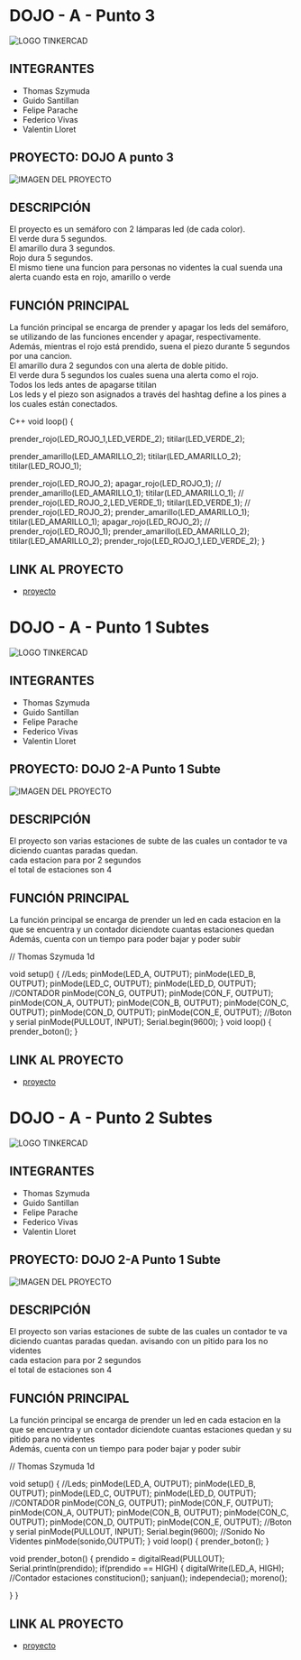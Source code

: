 # DOJO - A - Punto 3

![LOGO TINKERCAD](https://i.ibb.co/K08W9N9/Arduino-Tinkercad.jpg)

## INTEGRANTES
* Thomas Szymuda
* Guido Santillan
* Felipe Parache
* Federico Vivas
* Valentin Lloret


## PROYECTO: DOJO A punto 3

![IMAGEN DEL PROYECTO](https://i.ibb.co/P5StJQ8/Captura.jpg)

## DESCRIPCIÓN

El proyecto es un semáforo con 2 lámparas led (de cada color). <br/>
El verde dura 5 segundos. <br/>
El amarillo dura 3 segundos. <br/>
Rojo dura 5 segundos.<br/>
El mismo tiene una funcion para personas no videntes la cual suenda una alerta cuando esta en rojo, amarillo o verde

## FUNCIÓN PRINCIPAL

La función principal se encarga de prender y apagar los leds del semáforo, se utilizando de las funciones encender y apagar, respectivamente. <br/>
Además, mientras el rojo está prendido, suena el piezo durante 5 segundos por una cancion.  <br/>
El amarillo dura 2 segundos con una alerta de doble pitido. <br/>
El verde dura 5 segundos los cuales suena una alerta como el rojo. <br/>
Todos los leds antes de apagarse titilan <br/>
Los leds y el piezo son asignados a través del hashtag define a los pines a los cuales están conectados.

C++ 
void loop()
{
  
  prender_rojo(LED_ROJO_1,LED_VERDE_2);
  titilar(LED_VERDE_2);
  
  prender_amarillo(LED_AMARILLO_2);
  titilar(LED_AMARILLO_2);
  titilar(LED_ROJO_1);
  
  
  prender_rojo(LED_ROJO_2);
  apagar_rojo(LED_ROJO_1);
  //
  prender_amarillo(LED_AMARILLO_1);
  titilar(LED_AMARILLO_1);
  //
  prender_rojo(LED_ROJO_2,LED_VERDE_1);
  titilar(LED_VERDE_1);
  //
  prender_rojo(LED_ROJO_2);
  prender_amarillo(LED_AMARILLO_1);
  titilar(LED_AMARILLO_1);
  apagar_rojo(LED_ROJO_2);
  //
  prender_rojo(LED_ROJO_1);
  prender_amarillo(LED_AMARILLO_2);
  titilar(LED_AMARILLO_2);
  prender_rojo(LED_ROJO_1,LED_VERDE_2);
}


## LINK AL PROYECTO

* [proyecto](https://www.tinkercad.com/things/0osME5HITdC-thomas-szymuda-1d-tercer-nivel/editel)



# DOJO - A - Punto 1 Subtes

![LOGO TINKERCAD](https://i.ibb.co/K08W9N9/Arduino-Tinkercad.jpg)

## INTEGRANTES
* Thomas Szymuda
* Guido Santillan
* Felipe Parache
* Federico Vivas
* Valentin Lloret


## PROYECTO: DOJO 2-A Punto 1 Subte

![IMAGEN DEL PROYECTO](https://i.im.ge/2023/05/15/URzxLY.Copy-of-Dojo-2-Thomas-Szymuda-1-D.png)

## DESCRIPCIÓN

El proyecto son varias estaciones de subte de las cuales un contador te va diciendo cuantas paradas quedan. <br/>
cada estacion para por 2 segundos<br/>
el total de estaciones son 4 <br/>

## FUNCIÓN PRINCIPAL

La función principal se encarga de prender un led en cada estacion en la que se encuentra y un contador diciendote cuantas estaciones quedan <br/>
Además, cuenta con un tiempo para poder bajar y poder subir <br/>

// Thomas Szymuda 1d 

void setup()
{
  //Leds;
  pinMode(LED_A, OUTPUT);
  pinMode(LED_B, OUTPUT);
  pinMode(LED_C, OUTPUT);
  pinMode(LED_D, OUTPUT);
  //CONTADOR
  pinMode(CON_G, OUTPUT);
  pinMode(CON_F, OUTPUT);
  pinMode(CON_A, OUTPUT);
  pinMode(CON_B, OUTPUT);
  pinMode(CON_C, OUTPUT);
  pinMode(CON_D, OUTPUT);
  pinMode(CON_E, OUTPUT);
  //Boton y serial
  pinMode(PULLOUT, INPUT);
  Serial.begin(9600);
}
void loop()
{
  prender_boton();
}


## LINK AL PROYECTO

* [proyecto](https://www.tinkercad.com/things/4DkkYQOdkuS-dojo-2-thomas-szymuda-1-d/editel?sharecode=aKnm-HJeyGQvlsoUp8ZKVgUxotN3fnz57JO7Rfc_YFg)



# DOJO - A - Punto 2 Subtes

![LOGO TINKERCAD](https://i.ibb.co/K08W9N9/Arduino-Tinkercad.jpg)

## INTEGRANTES
* Thomas Szymuda
* Guido Santillan
* Felipe Parache
* Federico Vivas
* Valentin Lloret


## PROYECTO: DOJO 2-A Punto 1 Subte

![IMAGEN DEL PROYECTO](https://i.im.ge/2023/05/15/URpJrG.Copy-of-Dojo-2-Thomas-Szymuda-1-D-1.png)

## DESCRIPCIÓN

El proyecto son varias estaciones de subte de las cuales un contador te va diciendo cuantas paradas quedan. avisando con un pitido para los no videntes <br/>
cada estacion para por 2 segundos<br/>
el total de estaciones son 4 <br/>

## FUNCIÓN PRINCIPAL

La función principal se encarga de prender un led en cada estacion en la que se encuentra y un contador diciendote cuantas estaciones quedan y su pitido para no videntes <br/>
Además, cuenta con un tiempo para poder bajar y poder subir <br/>

// Thomas Szymuda 1d 

void setup()
{
  //Leds;
  pinMode(LED_A, OUTPUT);
  pinMode(LED_B, OUTPUT);
  pinMode(LED_C, OUTPUT);
  pinMode(LED_D, OUTPUT);
  //CONTADOR
  pinMode(CON_G, OUTPUT);
  pinMode(CON_F, OUTPUT);
  pinMode(CON_A, OUTPUT);
  pinMode(CON_B, OUTPUT);
  pinMode(CON_C, OUTPUT);
  pinMode(CON_D, OUTPUT);
  pinMode(CON_E, OUTPUT);
  //Boton y serial
  pinMode(PULLOUT, INPUT);
  Serial.begin(9600);
  //Sonido No Videntes
  pinMode(sonido,OUTPUT);
}
void loop()
{
  prender_boton();
}

void prender_boton()
{
  prendido = digitalRead(PULLOUT);
  Serial.println(prendido);
  if(prendido == HIGH)
  {
      digitalWrite(LED_A, HIGH);
  //Contador estaciones
 	constitucion();
    sanjuan();
    independecia();
    moreno();
    
  } 
}

## LINK AL PROYECTO

* [proyecto](https://www.tinkercad.com/things/lfnRfQ6Yzo9-copy-of-dojo-2-thomas-szymuda-1-d/editel?sharecode=JvDMH-kYhNaWCDRwGjTnhi0qodbjYEzgdEq2j1wTOLo)

